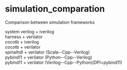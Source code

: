 # simulation_comparation
Comparison between simulation frameworks

system verilog + iverilog  
harness + verilator  
cocotb + iverilog  
cocotb + verilator  
spinalhdl + verilator   (Scala--Cpp--Verilog)  
pybind11 + verilator    (Python--Cpp--Verilog)  
pybind11 + verilator    (Verilog--Cpp--Python)(DPI+pybind11)  


